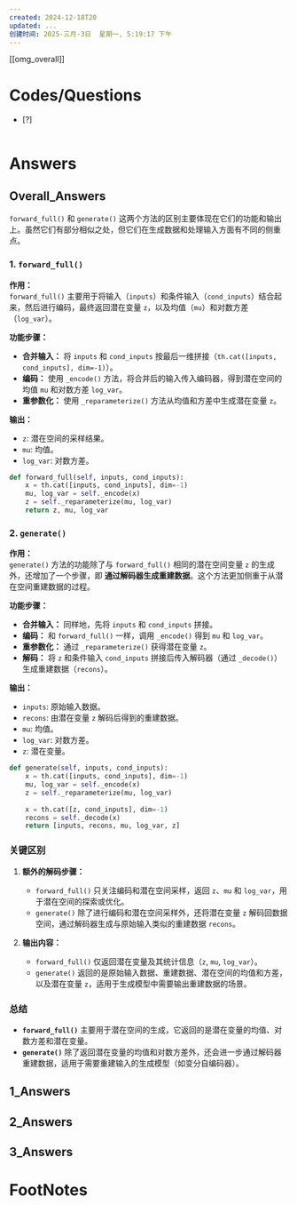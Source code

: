 ```yaml
---
created: 2024-12-18T20
updated: ...
创建时间: 2025-三月-3日  星期一, 5:19:17 下午
---
```

[[omg_overall]]



# Codes/Questions

- [?] 


```python

```


# Answers

## Overall_Answers

`forward_full()` 和 `generate()` 这两个方法的区别主要体现在它们的功能和输出上。虽然它们有部分相似之处，但它们在生成数据和处理输入方面有不同的侧重点。

### 1. `forward_full()`

**作用：**  
`forward_full()` 主要用于将输入（`inputs`）和条件输入（`cond_inputs`）结合起来，然后进行编码，最终返回潜在变量 `z`，以及均值（`mu`）和对数方差（`log_var`）。

**功能步骤：**
- **合并输入：** 将 `inputs` 和 `cond_inputs` 按最后一维拼接（`th.cat([inputs, cond_inputs], dim=-1)`）。
- **编码：** 使用 `_encode()` 方法，将合并后的输入传入编码器，得到潜在空间的均值 `mu` 和对数方差 `log_var`。
- **重参数化：** 使用 `_reparameterize()` 方法从均值和方差中生成潜在变量 `z`。

**输出：**
- `z`: 潜在空间的采样结果。
- `mu`: 均值。
- `log_var`: 对数方差。

```python
def forward_full(self, inputs, cond_inputs):
    x = th.cat([inputs, cond_inputs], dim=-1)
    mu, log_var = self._encode(x)
    z = self._reparameterize(mu, log_var)
    return z, mu, log_var
```

### 2. `generate()`

**作用：**  
`generate()` 方法的功能除了与 `forward_full()` 相同的潜在空间变量 `z` 的生成外，还增加了一个步骤，即 **通过解码器生成重建数据**。这个方法更加侧重于从潜在空间重建数据的过程。

**功能步骤：**
- **合并输入：** 同样地，先将 `inputs` 和 `cond_inputs` 拼接。
- **编码：** 和 `forward_full()` 一样，调用 `_encode()` 得到 `mu` 和 `log_var`。
- **重参数化：** 通过 `_reparameterize()` 获得潜在变量 `z`。
- **解码：** 将 `z` 和条件输入 `cond_inputs` 拼接后传入解码器（通过 `_decode()`）生成重建数据（`recons`）。

**输出：**
- `inputs`: 原始输入数据。
- `recons`: 由潜在变量 `z` 解码后得到的重建数据。
- `mu`: 均值。
- `log_var`: 对数方差。
- `z`: 潜在变量。

```python
def generate(self, inputs, cond_inputs):
    x = th.cat([inputs, cond_inputs], dim=-1)
    mu, log_var = self._encode(x)
    z = self._reparameterize(mu, log_var)
    
    x = th.cat([z, cond_inputs], dim=-1)
    recons = self._decode(x)
    return [inputs, recons, mu, log_var, z]
```

### 关键区别

1. **额外的解码步骤：**
   - `forward_full()` 只关注编码和潜在空间采样，返回 `z`、`mu` 和 `log_var`，用于潜在空间的探索或优化。
   - `generate()` 除了进行编码和潜在空间采样外，还将潜在变量 `z` 解码回数据空间，通过解码器生成与原始输入类似的重建数据 `recons`。

2. **输出内容：**
   - `forward_full()` 仅返回潜在变量及其统计信息（`z`, `mu`, `log_var`）。
   - `generate()` 返回的是原始输入数据、重建数据、潜在空间的均值和方差，以及潜在变量 `z`，适用于生成模型中需要输出重建数据的场景。

### 总结

- **`forward_full()`** 主要用于潜在空间的生成，它返回的是潜在变量的均值、对数方差和潜在变量。
- **`generate()`** 除了返回潜在变量的均值和对数方差外，还会进一步通过解码器重建数据，适用于需要重建输入的生成模型（如变分自编码器）。
## 1_Answers


## 2_Answers


## 3_Answers




# FootNotes
